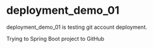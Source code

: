 # deployment_demo_01
deployment_demo_01 is testing git account deployment.

Trying to Spring Boot project to GitHub
